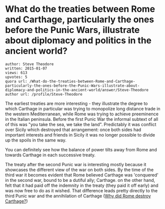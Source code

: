 # What do the treaties between Rome and Carthage, particularly the ones before the Punic Wars, illustrate about diplomacy and politics in the ancient world?

	author: Steve Theodore
	written: 2015-01-07
	views: 613
	upvotes: 5
	quora url: /What-do-the-treaties-between-Rome-and-Carthage-particularly-the-ones-before-the-Punic-Wars-illustrate-about-diplomacy-and-politics-in-the-ancient-world/answer/Steve-Theodore
	author url: /profile/Steve-Theodore


The earliest treaties are more interesting - they illustrate the degree to which Carthage in particular was trying to monopolize long distance trade in the western Mediterranean, while Rome was trying to achieve preeminence in the Italian peninsula. Before the first Punic War the informal subtext of all of this was "you take the sea, we take the land". Predictably it was conflict over Sicily which destroyed that arrangement: once both sides had important interests and friends in Sicily it was no longer possible to divide up the spoils in the same way.

You can definitely see how the balance of power tilts away from Rome and towards Carthage in each successive treaty. 

The treaty after the second Punic war is interesting mostly because it showcases the different view of the war on both sides. By the time of the third war it becomes evident that Rome believed Carthage was 'conquered' in the second war, bound to be a dutiful ally; Carthage. on the other hand, felt that it had paid off the indemnity in the treaty (they paid it off early) and was now free to do as it wished. That difference leads pretty directly to the third Punic war and the annihilation of Carthage ([Why did Rome destroy Carthage?](https://www.quora.com/Why-did-Rome-destroy-Carthage))

